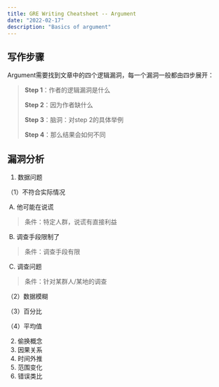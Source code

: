 ```yaml
---
title: GRE Writing Cheatsheet -- Argument
date: "2022-02-17"
description: "Basics of argument"
---
```




## 写作步骤	

​	Argument需要找到文章中的四个逻辑漏洞，每一个漏洞一般都由四步展开：

>**Step 1**：作者的逻辑漏洞是什么
>
>**Step 2**：因为作者缺什么
>
>**Step 3**：脑洞：对step 2的具体举例
>
>**Step 4**：那么结果会如何不同



## 漏洞分析

1. 数据问题

（1）不符合实际情况 	

​	A. 他可能在说谎

>条件：特定人群，说谎有直接利益

​	B. 调查手段限制了

>条件：调查手段有限

​	C. 调查问题

> 条件：针对某群人/某地的调查

（2）数据模糊

（3）百分比

（4）平均值

2. 偷换概念
3. 因果关系
4. 时间外推
5. 范围变化
6. 错误类比

